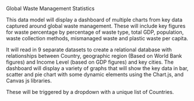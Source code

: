 Global Waste Management Statistics

This data model will display a dashboard of multiple charts from key data captured around global waste management.
These will include key figures for waste percentage by percentage of waste type, total GDP, population, waste collection methods, mismanaged waste and plastic waste per capita.

It will read in 9 separate datasets to create a relational database with relationships between Country, geographic region (Based on World Bank figures) and Income Level (based on GDP figures) and key cities.
The dashboard will display a variety of graphs that will show the key data in bar, scatter and pie chart with some dynamic elements using the Chart.js, and Canvas js libraries.

 These will be triggered by a dropdown with a unique list of Countries.
 

 

